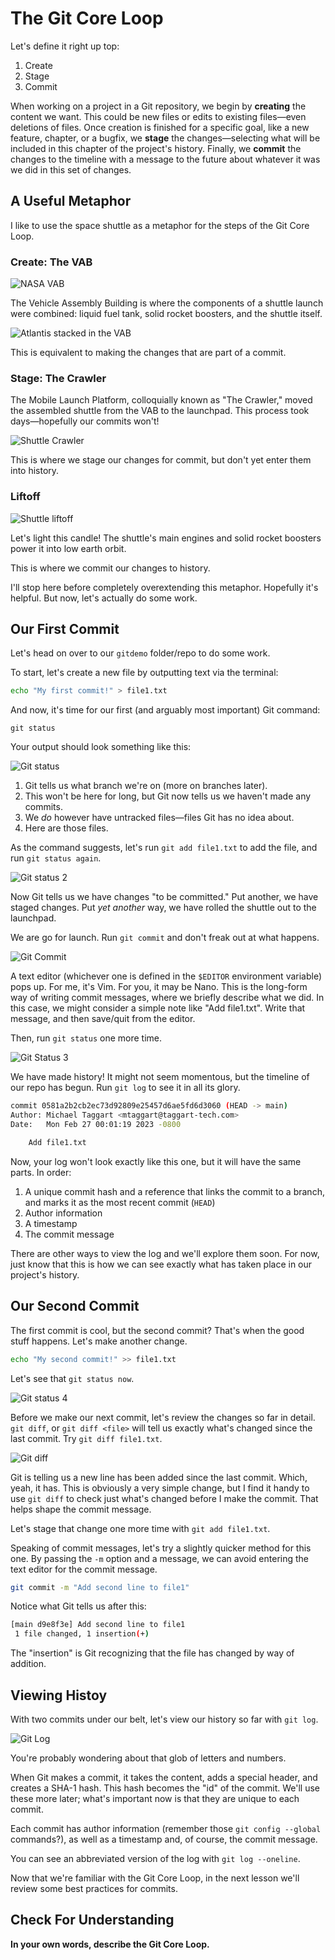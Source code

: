 # The Git Core Loop

Let's define it right up top:

1. Create
2. Stage
3. Commit

When working on a project in a Git repository, we begin by **creating** the content we want. This could be new files or edits to existing files—even deletions of files. Once creation is finished for a specific goal, like a new feature, chapter, or a bugfix, we **stage** the changes—selecting what will be included in this chapter of the project's history. Finally, we **commit** the changes to the timeline with a message to the future about whatever it was we did in this set of changes.

## A Useful Metaphor

I like to use the space shuttle as a metaphor for the steps of the Git Core Loop.


### Create: The VAB

![NASA VAB](https://upload.wikimedia.org/wikipedia/commons/a/a0/VAB_and_SLS.jpg)


The Vehicle Assembly Building is where the components of a shuttle launch were combined: liquid fuel tank, solid rocket boosters, and the shuttle itself.

![Atlantis stacked in the VAB](https://i.redd.it/bi7oibfhmbo51.jpg)

This is equivalent to making the changes that are part of a commit.

### Stage: The Crawler

The Mobile Launch Platform, colloquially known as "The Crawler," moved the assembled shuttle from the VAB to the launchpad. This process took days—hopefully our commits won't!

![Shuttle Crawler](https://www.jpl.nasa.gov/edu/images/activities/supercrawler_launchpad.jpg)

This is where we stage our changes for commit, but don't yet enter them into history.

### Liftoff

![Shuttle liftoff](https://www.nasa.gov/centers/kennedy/images/content/91196main_97pc963.jpg)

Let's light this candle! The shuttle's main engines and solid rocket boosters power it into low earth orbit. 

This is where we commit our changes to history.

I'll stop here before completely overextending this metaphor. Hopefully it's helpful. But now, let's actually do some work. 

## Our First Commit

Let's head on over to our `gitdemo` folder/repo to do some work.

To start, let's create a new file by outputting text via the terminal:

```bash
echo "My first commit!" > file1.txt
```

And now, it's time for our first (and arguably most important) Git command:

```
git status
```

Your output should look something like this:

![Git status](/img/git-status.png)

1. Git tells us what branch we're on (more on branches later).
2. This won't be here for long, but Git now tells us we haven't made any commits.
3. We _do_ however have untracked files—files Git has no idea about.
4. Here are those files.

As the command suggests, let's run `git add file1.txt` to add the file, and run `git status again`.

![Git status 2](/img/git-status-2.png)

Now Git tells us we have changes "to be committed." Put another, we have staged changes. Put _yet another_ way, we have rolled the shuttle out to the launchpad.

We are go for launch. Run `git commit` and don't freak out at what happens.

![Git Commit](/img/git-commit.png)

A text editor (whichever one is defined in the `$EDITOR` environment variable) pops up. For me, it's Vim. For you, it may be Nano. This is the long-form way of writing commit messages, where we briefly describe what we did. In this case, we might consider a simple note like "Add file1.txt". Write that message, and then save/quit from the editor.

Then, run `git status` one more time.

![Git Status 3](/img/git-status-3.png)

We have made history! It might not seem momentous, but the timeline of our repo has begun. Run `git log` to see it in all its glory.


```bash
commit 0581a2b2cb2ec73d92809e25457d6ae5fd6d3060 (HEAD -> main)
Author: Michael Taggart <mtaggart@taggart-tech.com>
Date:   Mon Feb 27 00:01:19 2023 -0800

    Add file1.txt
```

Now, your log won't look exactly like this one, but it will have the same parts. In order:

1. A unique commit hash and a reference that links the commit to a branch, and marks it as the most recent commit (`HEAD`)
2. Author information
3. A timestamp
4. The commit message

There are other ways to view the log and we'll explore them soon. For now, just know that this is how we can see exactly what has taken place in our project's history.

## Our Second Commit

The first commit is cool, but the second commit? That's when the good stuff happens. Let's make another change.

```bash
echo "My second commit!" >> file1.txt
```

Let's see that `git status now`.

![Git status 4](/img/git-status-4.png)

Before we make our next commit, let's review the changes so far in detail. `git diff`, or `git diff <file>` will tell us exactly what's changed since the last commit. Try `git diff file1.txt`.

![Git diff](/img/git-diff-1.png)

Git is telling us a new line has been added since the last commit. Which, yeah, it has. This is obviously a very simple change, but I find it handy to use `git diff` to check just what's changed before I make the commit. That helps shape the commit message.

Let's stage that change one more time with `git add file1.txt`.

Speaking of commit messages, let's try a slightly quicker method for this one. By passing the `-m` option and a message, we can avoid entering the text editor for the commit message.

```bash
git commit -m "Add second line to file1"
```

Notice what Git tells us after this: 

```bash
[main d9e8f3e] Add second line to file1
 1 file changed, 1 insertion(+)
```

The "insertion" is Git recognizing that the file has changed by way of addition.


## Viewing Histoy

With two commits under our belt, let's view our history so far with `git log`.

![Git Log](/img/git-log-1.png)

You're probably wondering about that glob of letters and numbers.

When Git makes a commit, it takes the content, adds a special header, and creates a SHA-1 hash. This hash becomes the "id" of the commit. We'll use these more later; what's important now is that they are unique to each commit.

Each commit has author information (remember those `git config --global` commands?), as well as a timestamp and, of course, the commit message.

You can see an abbreviated version of the log with `git log --oneline`.

Now that we're familiar with the Git Core Loop, in the next lesson we'll review some best practices for commits.

## Check For Understanding

**In your own words, describe the Git Core Loop.**








